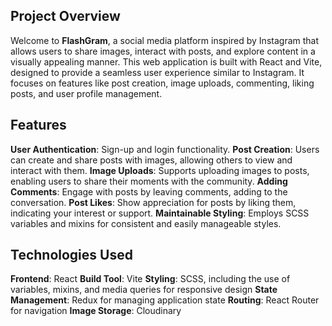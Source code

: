 ## Project Overview

Welcome to **FlashGram**, a social media platform inspired by Instagram that allows users to share images, interact with posts, and explore content in a visually appealing manner. This web application is built with React and Vite, designed to provide a seamless user experience similar to Instagram. It focuses on features like post creation, image uploads, commenting, liking posts, and user profile management.

## Features

**User Authentication**: Sign-up and login functionality.
**Post Creation**: Users can create and share posts with images, allowing others to view and interact with them.
**Image Uploads**: Supports uploading images to posts, enabling users to share their moments with the community.
**Adding Comments**: Engage with posts by leaving comments, adding to the conversation.
**Post Likes**: Show appreciation for posts by liking them, indicating your interest or support.
**Maintainable Styling**: Employs SCSS variables and mixins for consistent and easily manageable styles.

## Technologies Used

**Frontend**: React
**Build Tool**: Vite
**Styling**: SCSS, including the use of variables, mixins, and media queries for responsive design
**State Management**: Redux for managing application state
**Routing**: React Router for navigation
**Image Storage**: Cloudinary

